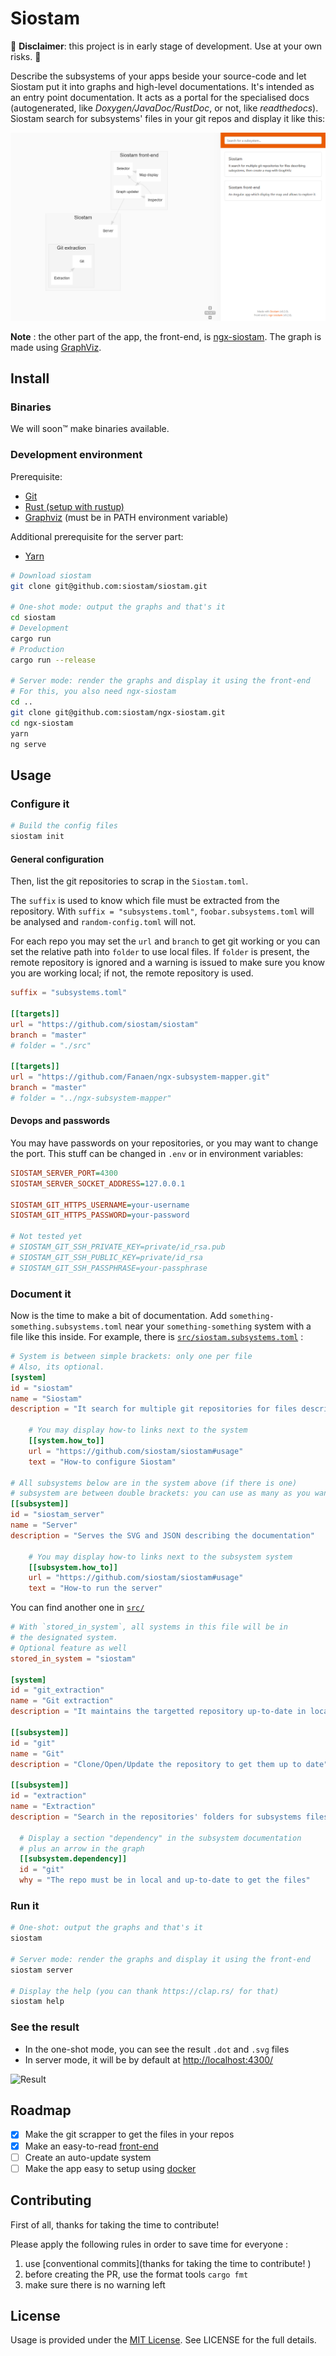 # Siostam

🚧 **Disclaimer**: this project is in early stage of development. Use at your own risks. 🚧

Describe the subsystems of your apps beside your source-code and let Siostam put it into graphs and high-level documentations. It's intended as an entry point documentation. It acts as a portal for the specialised docs (autogenerated, like *Doxygen/JavaDoc/RustDoc*, or not, like *readthedocs*). Siostam search for subsystems' files in your git repos and display it like this:

![Screenshot](./img/screenshot01.png)

**Note** : the other part of the app, the front-end, is [ngx-siostam](https://github.com/siostam/ngx-siostam). The graph is made using [GraphViz](https://graphviz.gitlab.io/).


## Install

### Binaries

We will soon™ make binaries available.

### Development environment

Prerequisite:

* [Git](https://git-scm.com/) 
* [Rust (setup with rustup)](https://rustup.rs/) 
* [Graphviz](https://graphviz.gitlab.io/) (must be in PATH environment variable)

Additional prerequisite for the server part:

* [Yarn](https://yarnpkg.com/lang/en/)

```bash
# Download siostam
git clone git@github.com:siostam/siostam.git

# One-shot mode: output the graphs and that's it
cd siostam
# Development
cargo run
# Production
cargo run --release

# Server mode: render the graphs and display it using the front-end
# For this, you also need ngx-siostam
cd ..
git clone git@github.com:siostam/ngx-siostam.git
cd ngx-siostam
yarn
ng serve
```

## Usage

### Configure it

````bash
# Build the config files
siostam init
````

#### General configuration

Then, list the git repositories to scrap in the `Siostam.toml`. 

The `suffix` is used to know which file must be extracted from the repository. With `suffix = "subsystems.toml"`, `foobar.subsystems.toml` will be analysed and `random-config.toml` will not.

For each repo you may set the `url` and `branch` to get git working or you can set the relative path into `folder` to use local files. If `folder` is present, the remote repository is ignored and a warning is issued to make sure you know you are working local; if not, the remote repository is used.

````toml
suffix = "subsystems.toml"

[[targets]]
url = "https://github.com/siostam/siostam"
branch = "master"
# folder = "./src"

[[targets]]
url = "https://github.com/Fanaen/ngx-subsystem-mapper.git"
branch = "master"
# folder = "../ngx-subsystem-mapper"
````

#### Devops and passwords

You may have passwords on your repositories, or you may want to change the port. This stuff can be changed in `.env` or in environment variables:

````ini
SIOSTAM_SERVER_PORT=4300
SIOSTAM_SERVER_SOCKET_ADDRESS=127.0.0.1

SIOSTAM_GIT_HTTPS_USERNAME=your-username
SIOSTAM_GIT_HTTPS_PASSWORD=your-password

# Not tested yet
# SIOSTAM_GIT_SSH_PRIVATE_KEY=private/id_rsa.pub
# SIOSTAM_GIT_SSH_PUBLIC_KEY=private/id_rsa
# SIOSTAM_GIT_SSH_PASSPHRASE=your-passphrase
````

### Document it

Now is the time to make a bit of documentation. Add `something-something.subsystems.toml` near your `something-something` system with a file like this inside. For example, there is [`src/siostam.subsystems.toml`](https://github.com/siostam/siostam/blob/master/src/siostam.subsystems.toml) :

````toml
# System is between simple brackets: only one per file
# Also, its optional.
[system]
id = "siostam"
name = "Siostam"
description = "It search for multiple git repositories for files describing subsystems, then create a map with GraphViz"

    # You may display how-to links next to the system
    [[system.how_to]]
    url = "https://github.com/siostam/siostam#usage"
    text = "How-to configure Siostam"

# All subsystems below are in the system above (if there is one)
# subsystem are between double brackets: you can use as many as you want
[[subsystem]]
id = "siostam_server"
name = "Server"
description = "Serves the SVG and JSON describing the documentation"

    # You may display how-to links next to the subsystem system
    [[subsystem.how_to]]
    url = "https://github.com/siostam/siostam#usage"
    text = "How-to run the server"
````

You can find another one in [`src/`]()

```toml
# With `stored_in_system`, all systems in this file will be in 
# the designated system.
# Optional feature as well
stored_in_system = "siostam"

[system]
id = "git_extraction"
name = "Git extraction"
description = "It maintains the targetted repository up-to-date in local and search for subsystem files."

[[subsystem]]
id = "git"
name = "Git"
description = "Clone/Open/Update the repository to get them up to date"

[[subsystem]]
id = "extraction"
name = "Extraction"
description = "Search in the repositories' folders for subsystems files"

  # Display a section "dependency" in the subsystem documentation 
  # plus an arrow in the graph
  [[subsystem.dependency]]
  id = "git"
  why = "The repo must be in local and up-to-date to get the files"
```

### Run it

```bash
# One-shot: output the graphs and that's it
siostam

# Server mode: render the graphs and display it using the front-end
siostam server

# Display the help (you can thank https://clap.rs/ for that)
siostam help
```

### See the result

- In the one-shot mode, you can see the result `.dot` and `.svg` files
- In server mode, it will be by default at [http://localhost:4300/](http://localhost:4300/)

![Result](R:\Sources\Siostam\siostam\img\screenshot02.png)

## Roadmap

- [x] Make the git scrapper to get the files in your repos
- [x] Make an easy-to-read [front-end](https://github.com/siostam/ngx-siostam)
- [ ] Create an auto-update system
- [ ] Make the app easy to setup using [docker](https://www.docker.com/)

## Contributing

First of all, thanks for taking the time to contribute! 

Please apply the following rules in order to save time for everyone :

1. use [conventional commits](thanks for taking the time to contribute! )
2. before creating the PR, use the format tools `cargo fmt`
3. make sure there is no warning left

## License

Usage is provided under the [MIT License](http://http//opensource.org/licenses/mit-license.php). See LICENSE for the full details.
